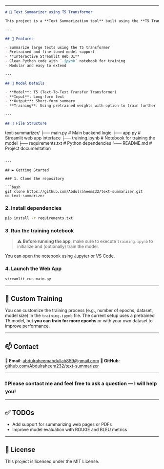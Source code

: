 
---

```markdown
# 📝 Text Summarizer using T5 Transformer

This project is a **Text Summarization tool** built using the **T5 Transformer model**, powered by HuggingFace's Transformers library. It includes a **Streamlit-based Web UI** and supports custom training using pretrained T5 models.

---

## 🚀 Features

- Summarize large texts using the T5 transformer
- Pretrained and fine-tuned model support
- **Interactive Streamlit Web UI**
- Clean Python code with `.ipynb` notebook for training
- Modular and easy to extend

---

## 🧠 Model Details

- **Model**: T5 (Text-To-Text Transfer Transformer)
- **Input**: Long-form text
- **Output**: Short-form summary
- **Training**: Using pretrained weights with option to train further

---

## 📂 File Structure

```

text-summarizer/
├── main.py               # Main backend logic
├── app.py                # Streamlit web app interface
├── training.ipynb        # Notebook for training the model
├── requirements.txt      # Python dependencies
└── README.md             # Project documentation

````

---

## ▶️ Getting Started

### 1. Clone the repository

```bash
git clone https://github.com/Abdulraheem232/text-summarizer.git
cd text-summarizer
````

### 2. Install dependencies

```bash
pip install -r requirements.txt
```

### 3. Run the training notebook

> ⚠️ **Before running the app**, make sure to execute `training.ipynb` to initialize and (optionally) train the model.

You can open the notebook using Jupyter or VS Code.

### 4. Launch the Web App

```bash
streamlit run main.py
```

---

## 🧪 Custom Training

You can customize the training process (e.g., number of epochs, dataset, model size) in the `training.ipynb` file. The current setup uses a pretrained T5 model, but **you can train for more epochs** or with your own dataset to improve performance.

---

## 📫 Contact

**📧 Email**: [abdulraheemabdullah859@gmail.com](mailto:abdulraheemabdullah859@gmail.com)
**💬 GitHub**: [github.com/Abdulraheem232/text-summarizer](https://github.com/Abdulraheem232/text-summarizer)

---

### **❗️ Please contact me and feel free to ask a question — I will help you!**

---

## ✅ TODOs

* Add support for summarizing web pages or PDFs
* Improve model evaluation with ROUGE and BLEU metrics

---

## 🧾 License

This project is licensed under the MIT License.
```
